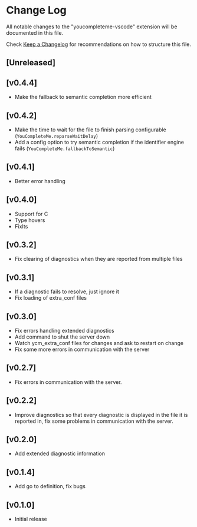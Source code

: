 # Change Log
All notable changes to the "youcompleteme-vscode" extension will be documented in this file.

Check [Keep a Changelog](http://keepachangelog.com/) for recommendations on how to structure this file.

## [Unreleased]

## [v0.4.4]

- Make the fallback to semantic completion more efficient

## [v0.4.2]

- Make the time to wait for the file to finish parsing configurable (`YouCompleteMe.reparseWaitDelay`)
- Add a config option to try semantic completion if the identifier engine fails (`YouCompleteMe.fallbackToSemantic`)

## [v0.4.1]

- Better error handling

## [v0.4.0]

- Support for C
- Type hovers
- FixIts

## [v0.3.2]

- Fix clearing of diagnostics when they are reported from multiple files

## [v0.3.1]

- If a diagnostic fails to resolve, just ignore it
- Fix loading of extra_conf files

## [v0.3.0]

- Fix errors handling extended diagnostics
- Add command to shut the server down
- Watch ycm_extra_conf files for changes and ask to restart on change
- Fix some more errors in communication with the server

## [v0.2.7]

- Fix errors in communication with the server.

## [v0.2.2]

- Improve diagnostics so that every diagnostic is displayed in 
	the file it is reported in, fix some problems in communication with the server.

## [v0.2.0]

- Add extended diagnostic information

## [v0.1.4]

- Add go to definition, fix bugs

## [v0.1.0]
- Initial release
